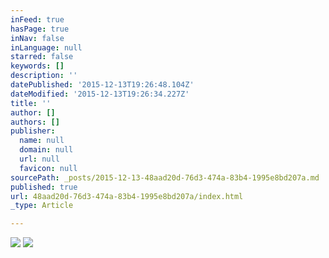 ```yaml
---
inFeed: true
hasPage: true
inNav: false
inLanguage: null
starred: false
keywords: []
description: ''
datePublished: '2015-12-13T19:26:48.104Z'
dateModified: '2015-12-13T19:26:34.227Z'
title: ''
author: []
authors: []
publisher:
  name: null
  domain: null
  url: null
  favicon: null
sourcePath: _posts/2015-12-13-48aad20d-76d3-474a-83b4-1995e8bd207a.md
published: true
url: 48aad20d-76d3-474a-83b4-1995e8bd207a/index.html
_type: Article

---
```

![](https://the-grid-user-content.s3-us-west-2.amazonaws.com/b138f586-728f-437d-a75c-23b4f4c09e3d.jpg)
![](https://the-grid-user-content.s3-us-west-2.amazonaws.com/716a6ae6-dd52-47c6-8721-c08f4fcff8d1.jpg)